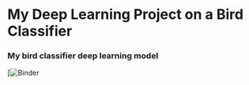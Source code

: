 # My Deep Learning Project on a Bird Classifier 
### My bird classifier deep learning model

[![Binder](https://mybinder.org/v2/gh/omdgit/dl_projects/HEAD?urlpath=%2Fvoila%2Frender%2FBirds%2Fmy_bird_classsifier.ipynb)
